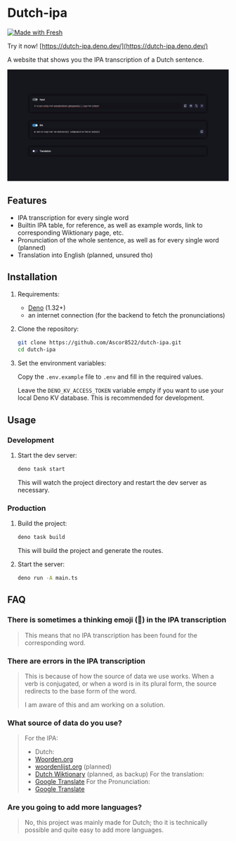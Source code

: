 # Dutch-ipa

[![Made with Fresh](https://fresh.deno.dev/fresh-badge-dark.svg)](https://fresh.deno.dev)

Try it now! [https://dutch-ipa.deno.dev/](https://dutch-ipa.deno.dev/)

A website that shows you the IPA transcription of a Dutch sentence.

![Screenshot - Dutch IPA](./.github/screenshot.png)

## Features

- IPA transcription for every single word
- Builtin IPA table, for reference, as well as example words, link to corresponding
  Wiktionary page, etc.
- Pronunciation of the whole sentence, as well as for every single word (planned)
- Translation into English (planned, unsured tho)

## Installation

1. Requirements:

   - [Deno](https://deno.land/) (1.32+)
   - an internet connection (for the backend to fetch the pronunciations)

2. Clone the repository:

   ```bash
   git clone https://github.com/Ascor8522/dutch-ipa.git
   cd dutch-ipa
   ```

3. Set the environment variables:

   Copy the `.env.example` file to `.env` and fill in the required values.

   Leave the `DENO_KV_ACCESS_TOKEN` variable empty if you want to use your local
   Deno KV database. This is recommended for development.

## Usage

### Development

1. Start the dev server:

   ```bash
   deno task start
   ```

   This will watch the project directory and restart the dev server as necessary.

### Production

1. Build the project:

   ```bash
   deno task build
   ```

   This will build the project and generate the routes.

2. Start the server:

   ```bash
   deno run -A main.ts
   ```

## FAQ

### There is sometimes a thinking emoji (🤔) in the IPA transcription

> This means that no IPA transcription has been found for the corresponding word.

### There are errors in the IPA transcription

> This is because of how the source of data we use works.
> When a verb is conjugated, or when a word is in its plural form,
> the source redirects to the base form of the word.
>
> I am aware of this and am working on a solution.

### What source of data do you use?

> For the IPA:
>
> - Dutch:
> - [Woorden.org](https://www.woorden.org/)
> - [woordenlijst.org](https://www.woordenlijst.org/) (planned)
> - [Dutch Wiktionary](https://nl.wiktionary.org/) (planned, as backup)
> For the translation:
> - [Google Translate](https://translate.google.com/)
> For the Pronunciation:
> - [Google Translate](https://translate.google.com/)

### Are you going to add more languages?

> No, this project was mainly made for Dutch; tho it is technically possible
> and quite easy to add more languages.
